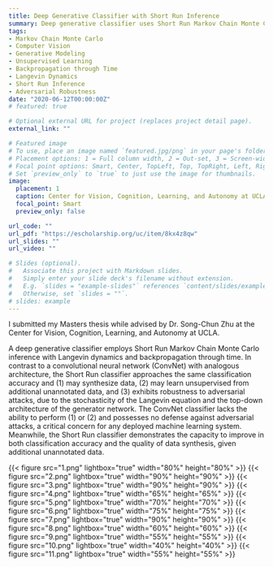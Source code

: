 ```yaml
---
title: Deep Generative Classifier with Short Run Inference
summary: Deep generative classifier uses Short Run Markov Chain Monte Carlo inference, Langevin dynamics, and backpropagation through time to achieve similar classification accuracy as an analogous discriminative classifier, i.e., a convolutional neural network, while it has the advantages that it can generate data, it can learn unsupervised with additional unlabeled data, and it exhibits robustness to adversarial attacks due to the stochasticity of the Langevin equation and the top-down architecture of the underlying generator network.
tags:
- Markov Chain Monte Carlo
- Computer Vision
- Generative Modeling
- Unsupervised Learning
- Backpropagation through Time
- Langevin Dynamics
- Short Run Inference
- Adversarial Robustness
date: "2020-06-12T00:00:00Z"
# featured: true

# Optional external URL for project (replaces project detail page).
external_link: ""

# Featured image
# To use, place an image named `featured.jpg/png` in your page's folder.
# Placement options: 1 = Full column width, 2 = Out-set, 3 = Screen-width
# Focal point options: Smart, Center, TopLeft, Top, TopRight, Left, Right, BottomLeft, Bottom, BottomRight
# Set `preview_only` to `true` to just use the image for thumbnails.
image:
  placement: 1
  caption: Center for Vision, Cognition, Learning, and Autonomy at UCLA
  focal_point: Smart
  preview_only: false

url_code: ""
url_pdf: "https://escholarship.org/uc/item/8kx4z8qw"
url_slides: ""
url_video: ""

# Slides (optional).
#   Associate this project with Markdown slides.
#   Simply enter your slide deck's filename without extension.
#   E.g. `slides = "example-slides"` references `content/slides/example-slides.md`.
#   Otherwise, set `slides = ""`.
# slides: example
---
```

I submitted my Masters thesis while advised by Dr. Song-Chun Zhu at the Center for Vision, Cognition, Learning, and Autonomy at UCLA.

A deep generative classifier employs Short Run Markov Chain Monte Carlo inference with Langevin dynamics and backpropagation through time. In contrast to a convolutional neural network (ConvNet) with analogous architecture, the Short Run classifier approaches the same classification accuracy and (1) may synthesize data, (2) may learn unsupervised from additional unannotated data, and (3) exhibits robustness to adversarial attacks, due to the stochasticity of the Langevin equation and the top-down architecture of the generator network. The ConvNet classifier lacks the ability to perform (1) or (2) and possesses no defense against adversarial attacks, a critical concern for any deployed machine learning system. Meanwhile, the Short Run classifier demonstrates the capacity to improve in both classification accuracy and the quality of data synthesis, given additional unannotated data.

{{< figure src="1.png" lightbox="true" width="80%" height="80%" >}}
{{< figure src="2.png" lightbox="true" width="90%" height="90%" >}}
{{< figure src="3.png" lightbox="true" width="90%" height="90%" >}}
{{< figure src="4.png" lightbox="true" width="65%" height="65%" >}}
{{< figure src="5.png" lightbox="true" width="70%" height="70%" >}}
{{< figure src="6.png" lightbox="true" width="75%" height="75%" >}}
{{< figure src="7.png" lightbox="true" width="90%" height="90%" >}}
{{< figure src="8.png" lightbox="true" width="60%" height="60%" >}}
{{< figure src="9.png" lightbox="true" width="55%" height="55%" >}}
{{< figure src="10.png" lightbox="true" width="40%" height="40%" >}}
{{< figure src="11.png" lightbox="true" width="55%" height="55%" >}}
